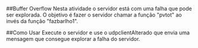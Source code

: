 ##Buffer Overflow
Nesta atividade o servidor está com uma falha que pode ser explorada. O objetivo é fazer o servidor chamar a função "pvtot" ao invés da função "fazbarlho1".

##Como Usar
Execute o servidor e use o udpclientAlterado que envia uma mensagem que consegue explorar a falha do servidor.
